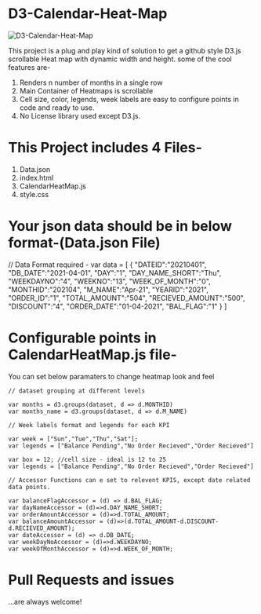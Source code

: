 # D3-Calendar-Heat-Map

![D3-Calendar-Heat-Map](https://raw.githubusercontent.com/Parshantk90/D3-Calendar-Heat-Map/main/calendarHeatMap.PNG)

This project is a plug and play kind of solution to get a github style D3.js scrollable Heat map with dynamic width and height.
some of the cool features are-
1.  Renders n number of months in a single row
2.  Main Container of Heatmaps is scrollable
3.  Cell size, color, legends, week labels are easy to configure points in code and ready to use.
4.  No License library used except D3.js.

# This Project includes 4 Files-

1. Data.json
2. index.html
3. CalendarHeatMap.js
4. style.css

# Your json data should be in below format-(Data.json File)
  // Data Format required - 
    var data =  [
      {
        "DATEID":"20210401",
        "DB_DATE":"2021-04-01",
        "DAY":"1",
        "DAY_NAME_SHORT":"Thu",
        "WEEKDAYNO":"4",
        "WEEKNO":"13",
        "WEEK_OF_MONTH":"0",
        "MONTHID":"202104",
        "M_NAME":"Apr-21",
        "YEARID":"2021",
        "ORDER_ID":"1",
        "TOTAL_AMOUNT":"504",
        "RECIEVED_AMOUNT":"500",
        "DISCOUNT":"4",
        "ORDER_DATE":"01-04-2021",
        "BAL_FLAG":"1"
      }
    ]

# Configurable points in CalendarHeatMap.js file-
You can set below paramaters to change heatmap look and feel

    // dataset grouping at different levels

    var months = d3.groups(dataset, d => d.MONTHID)
    var months_name = d3.groups(dataset, d => d.M_NAME)
    
    // Week labels format and legends for each KPI
    
    var week = ["Sun","Tue","Thu","Sat"];
    var legends = ["Balance Pending","No Order Recieved","Order Recieved"]

    var box = 12; //cell size - ideal is 12 to 25
    var legends = ["Balance Pending","No Order Recieved","Order Recieved"]
  
    // Accessor Functions can e set to relevent KPIS, except date related data points.
    
    var balanceFlagAccessor = (d) => d.BAL_FLAG;
    var dayNameAccessor = (d)=>d.DAY_NAME_SHORT;
    var orderAmountAccessor = (d)=>d.TOTAL_AMOUNT;
    var balanceAmountAccessor = (d)=>(d.TOTAL_AMOUNT-d.DISCOUNT-d.RECIEVED_AMOUNT);
    var dateAccessor = (d) => d.DB_DATE;
    var weekDayNoAccessor = (d)=>d.WEEKDAYNO;
    var weekOfMonthAccessor = (d)=>d.WEEK_OF_MONTH;
    
 # Pull Requests and issues
  ...are always welcome!
    
